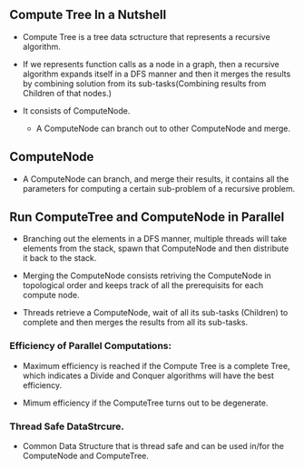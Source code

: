 ## Compute Tree In a Nutshell ##

* Compute Tree is a tree data sctructure that represents a recursive algorithm. 

* If we represents function calls as a node in a graph, then a recursive algorithm expands itself in a DFS manner and then it merges the results by combining solution from its sub-tasks(Combining results from Children of that nodes.)

* It consists of ComputeNode. 

    * A ComputeNode can branch out to other ComputeNode and merge. 

## ComputeNode ##

* A ComputeNode can branch, and merge their results, it contains all the parameters for computing a certain sub-problem of a recursive problem. 

## Run ComputeTree and ComputeNode in Parallel

* Branching out the elements in a DFS manner, multiple threads will take elements from the stack, spawn that ComputeNode and then distribute it back to the stack. 

* Merging the ComputeNode consists retriving the ComputeNode in topological order and keeps track of all the prerequisits for each compute node. 

* Threads retrieve a ComputeNode, wait of all its sub-tasks (Children) to complete and then merges the results from all its sub-tasks. 

### Efficiency of Parallel Computations:

* Maximum efficiency is reached if the Compute Tree is a complete Tree, which indicates a Divide and Conquer algorithms will have the best efficiency. 

* Mimum efficiency if the ComputeTree turns out to be degenerate. 

### Thread Safe DataStrcure. 

* Common Data Structure that is thread safe and can be used in/for the ComputeNode and ComputeTree. 


